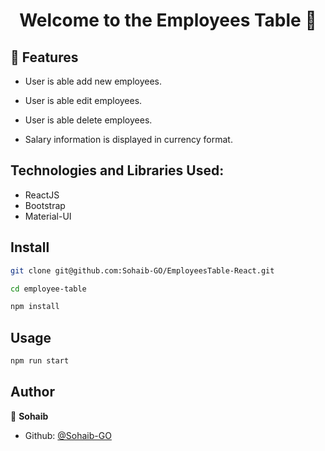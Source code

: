 <h1 align="center">Welcome to the Employees Table 👋</h1>
<p>
</p>


## 🚀 Features

-   User is able add new employees.

-   User is able edit employees.

-   User is able delete employees.

-   Salary information is displayed in currency format.

##  Technologies and Libraries Used:

-   ReactJS
-   Bootstrap
-   Material-UI

## Install

```sh
git clone git@github.com:Sohaib-GO/EmployeesTable-React.git

cd employee-table

npm install

```

## Usage

```sh
npm run start
```




## Author

👤 **Sohaib**

* Github: [@Sohaib-GO](https://github.com/Sohaib-GO)

